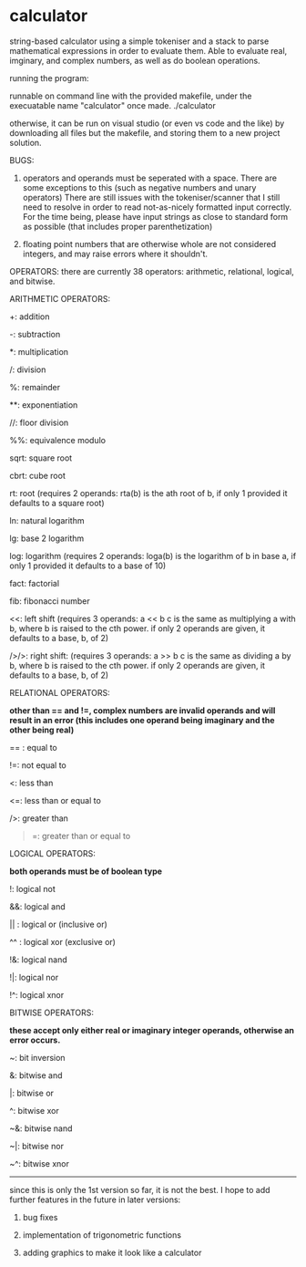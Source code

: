 # calculator
string-based calculator using a simple tokeniser and a stack to parse mathematical expressions in order to evaluate them. Able to evaluate real, imginary, and complex numbers, as well as do boolean operations.


running the program:

runnable on command line with the provided makefile, under the execuatable name "calculator" once made.
./calculator

otherwise, it can be run on visual studio (or even vs code and the like) by downloading all files but the makefile, and storing them to a new project solution.


BUGS:
1. operators and operands must be seperated with a space. 
  There are some exceptions to this (such as negative numbers and unary operators)
  There are still issues with the tokeniser/scanner that I still need to resolve in order to read not-as-nicely formatted input correctly. 
  For the time being, please have input strings as close to standard form as possible (that includes proper parenthetization)
  
 2. floating point numbers that are otherwise whole are not considered integers, and may raise errors where it shouldn't.
 
  
  
  OPERATORS:
  there are currently 38 operators: arithmetic, relational, logical, and bitwise.
  
 ARITHMETIC OPERATORS:
 
+: addition

-: subtraction

*: multiplication

/: division

%: remainder

**: exponentiation

//: floor division

%%: equivalence modulo

sqrt: square root

cbrt: cube root

rt: root (requires 2 operands: rta(b) is the ath root of b, if only 1 provided it defaults to a square root)

ln: natural logarithm

lg: base 2 logarithm

log: logarithm (requires 2 operands: loga(b) is the logarithm of b in base a, if only 1 provided it defaults to a base of 10)

fact: factorial

fib: fibonacci number

<<: left shift (requires 3 operands: a << b c is the same as multiplying a with b, where b is raised to the cth power. if only 2 operands are given, it defaults to a base, b, of 2)

/>/>: right shift: (requires 3 operands: a >> b c is the same as dividing a by b, where b is raised to the cth power. if only 2 operands are given, it defaults to a base, b, of 2)


RELATIONAL OPERATORS:

**other than == and !=, complex numbers are invalid operands and will result in an error (this includes one operand being imaginary and the other being real)**

== : equal to

!=: not equal to

<: less than

<=: less than or equal to

/>: greater than

>=: greater than or equal to


LOGICAL OPERATORS:

**both operands must be of boolean type**

!: logical not

&&: logical and

|| : logical or (inclusive or)

^^ : logical xor (exclusive or)

!&: logical nand

!|: logical nor

!^: logical xnor


BITWISE OPERATORS:

**these accept only either real or imaginary integer operands, otherwise an error occurs.**

~: bit inversion

&: bitwise and

|: bitwise or

^: bitwise xor

~&: bitwise nand

~|: bitwise nor

~^: bitwise xnor


*********************************************
since this is only the 1st version so far, it is not the best. I hope to add further features in the future in later versions:

1. bug fixes

2. implementation of trigonometric functions

3. adding graphics to make it look like a calculator



  
